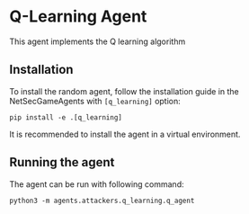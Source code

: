 # Q-Learning Agent
This agent implements the Q learning algorithm

## Installation
To install the random agent, follow the installation guide in the NetSecGameAgents with `[q_learning]` option:

```
pip install -e .[q_learning]
```
It is recommended to install the agent in a virtual environment.

## Running the agent
The agent can be run with following command:
```
python3 -m agents.attackers.q_learning.q_agent
```
